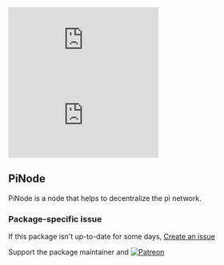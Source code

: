 [![](https://img.shields.io/chocolatey/v/pinode.install?color=green&label=pinode)](https://chocolatey.org/packages/pinode.install) [![](https://img.shields.io/chocolatey/dt/pinode.install)](https://chocolatey.org/packages/pinode.install)

## PiNode
PiNode is a node that helps to decentralize the pi network.

### Package-specific issue
If this package isn't up-to-date for some days, [Create an issue](https://github.com/tunisiano187/Chocolatey-packages/issues/new/choose)

Support the package maintainer and [![Patreon](https://cdn.jsdelivr.net/gh/tunisiano187/Chocolatey-packages@d15c4e19c709e7148588d4523ffc6dd3cd3c7e5e/icons/patreon.png)](https://www.patreon.com/tunisiano)
